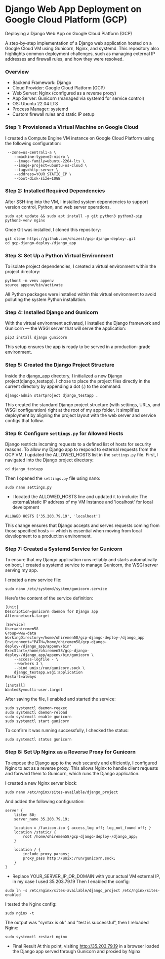 # Django Web App Deployment on Google Cloud Platform (GCP)
Deploying a Django Web App on Google Cloud Platform (GCP)  

A step-by-step implementation of a Django web application hosted on a Google Cloud VM using Gunicorn, Nginx, and systemd. This repository also highlights common deployment challenges, such as managing external IP addresses and firewall rules, and how they were resolved.

 ### Overview

* Backend Framework: Django
* Cloud Provider: Google Cloud Platform (GCP)
* Web Server: Nginx (configured as a reverse proxy)
* App Server: Gunicorn (managed via systemd for service control)
* OS: Ubuntu 22.04 LTS
* Process Manager: systemd
* Custom firewall rules and static IP setup

### Step 1: Provisioned a Virtual Machine on Google Cloud
I created a Compute Engine VM instance on Google Cloud Platform using the following configuration:
```
 --zone=us-central1-a \
    --machine-type=e2-micro \
    --image-family=ubuntu-2204-lts \
    --image-project=ubuntu-os-cloud \
    --tags=http-server \
    --address=YOUR_STATIC_IP \
    --boot-disk-size=10GB
```
### Step 2: Installed Required Dependencies
After SSH-ing into the VM, I installed system dependencies to support version control, Python, and web server operations.
```
sudo apt update && sudo apt install -y git python3 python3-pip python3-venv nginx
```
Once Git was installed, I cloned this repository:
```
git clone https://github.com/ohizest/gcp-django-deploy-.git
cd gcp-django-deploy-/django_app
```
### Step 3: Set Up a Python Virtual Environment
To isolate project dependencies, I created a virtual environment within the project directory:
```
python3 -m venv appenv
source appenv/bin/activate 
```
All Python packages were installed within this virtual environment to avoid polluting the system Python installation.
### Step 4: Installed Django and Gunicorn
With the virtual environment activated, I installed the Django framework and Gunicorn — the WSGI server that will serve the application:
```
pip3 install django gunicorn
```
This setup ensures the app is ready to be served in a production-grade environment.
### Step 5: Created the Django Project Structure
Inside the django_app directory, I initialized a new Django project(django_testapp). I chose to place the project files directly in the current directory by appending a dot (.) to the command:
```
django-admin startproject django_testapp .
```
This created the standard Django project structure (with settings, URLs, and WSGI configuration) right at the root of my app folder. It simplifies deployment by aligning the project layout with the web server and service configs that follow.

### Step 6: Configure ```settings.py``` for Allowed Hosts
Django restricts incoming requests to a defined list of hosts for security reasons. To allow my Django app to respond to external requests from the GCP VM, I updated the ALLOWED_HOSTS list in the ```settings.py``` file.
First, I navigated into the Django project directory:
```
cd django_testapp
```
Then I opened the ```settings.py``` file using nano:
```
sudo nano settings.py
```
* I located the ALLOWED_HOSTS line and updated it to include: The external/static IP address of my VM Instance and 'localhost' for local development
```
ALLOWED HOSTS ['35.203.79.19', 'localhost']
```
This change ensures that Django accepts and serves requests coming from those specified hosts — which is essential when moving from local development to a production environment.
### Step 7: Created a Systemd Service for Gunicorn
To ensure that my Django application runs reliably and starts automatically on boot, I created a systemd service to manage Gunicorn, the WSGI server serving my app.

I created a new service file:
```
sudo nano /etc/systemd/system/gunicorn.service
```
Here’s the content of the service definition:
```
[Unit]
Description=gunicorn daemon for Django app
After=network.target

[Service]
User=ohiremen58
Group=www-data
WorkingDirectory=/home/ohiremen58/gcp-django-deploy-/django_app
Environment="PATH=/home/ohiremen58/gcp-django-deploy-/django_app/appenv/bin"
ExecStart=/home/ohiremen58/gcp-django-deploy-/django_app/appenv/bin/gunicorn \
    --access-logfile - \
    --workers 3 \
    --bind unix:/run/gunicorn.sock \
    django_testapp.wsgi:application
Restart=always

[Install]
WantedBy=multi-user.target

```
After saving the file, I enabled and started the service:
```
sudo systemctl daemon-reexec
sudo systemctl daemon-reload
sudo systemctl enable gunicorn
sudo systemctl start gunicorn
```
To confirm it was running successfully, I checked the status:
```
sudo systemctl status gunicorn
```
### Step 8: Set Up Nginx as a Reverse Proxy for Gunicorn
To expose the Django app to the web securely and efficiently, I configured Nginx to act as a reverse proxy. This allows Nginx to handle client requests and forward them to Gunicorn, which runs the Django application.

I created a new Nginx server block:
```
sudo nano /etc/nginx/sites-available/django_project
```
And added the following configuration:
```
server {
    listen 80;
    server_name 35.203.79.19;

    location = /favicon.ico { access_log off; log_not_found off; }
    location /static/ {
        root /home/ohiremen58/gcp-django-deploy-/django_app;
    }

    location / {
        include proxy_params;
        proxy_pass http://unix:/run/gunicorn.sock;
    }
}
```
* Replace YOUR_SERVER_IP_OR_DOMAIN with your actual VM external IP, in my case I used 35.203.79.19
Then I enabled the config:
```
sudo ln -s /etc/nginx/sites-available/django_project /etc/nginx/sites-enabled
```
I tested the Nginx config:
```
sudo nginx -t
```
The output was "syntax is ok" and "test is successful", then I reloaded Nginx:
```
sudo systemctl restart nginx
```
* Final Result
At this point, visiting http://35.203.79.19 in a browser loaded the Django app served through Gunicorn and proxied by Nginx
